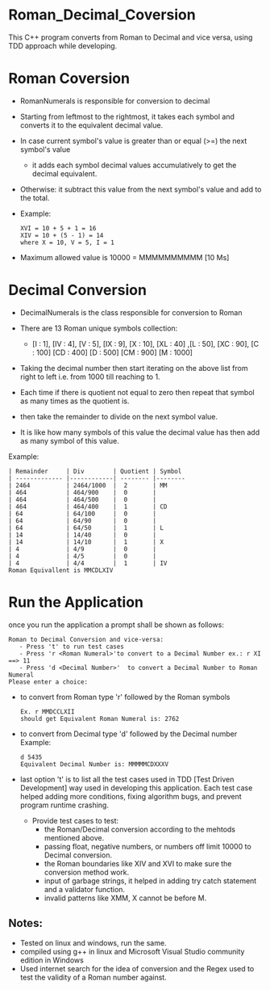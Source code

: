 # Roman_Decimal_Coversion
This C++ program converts from Roman to Decimal and vice versa, using TDD approach while developing.

Roman Coversion
===============
- RomanNumerals is responsible for conversion to decimal
- Starting from leftmost to the rightmost, it takes each symbol and converts it to the equivalent decimal value.
- In case current symbol's value is greater than or equal (>=) the next symbol's value 
  - it adds each symbol decimal values accumulatively to get the decimal equivalent.
- Otherwise: it subtract this value from the next symbol's value and add to the total.
- Example: 
      
      XVI = 10 + 5 + 1 = 16
      XIV = 10 + (5 - 1) = 14
      where X = 10, V = 5, I = 1
 - Maximum allowed value is 10000 = MMMMMMMMMM [10 Ms]
 
 Decimal Conversion
 ==================
 - DecimalNumerals is the class responsible for conversion to Roman
 - There are 13 Roman unique symbols collection:
   - [I : 1],   [IV : 4], [V : 5],   [IX : 9], [X : 10],  [XL : 40] ,[L : 50],
     [XC : 90], [C : 100] [CD : 400] [D : 500] [CM : 900] [M : 1000]
     
  - Taking the decimal number then start iterating on the above list from right to left i.e. from 1000 till reaching to 1.
  - Each time if there is quotient not equal to zero then repeat that symbol as many times as the quotient is.
  - then take the remainder to divide on the next symbol value.
  - It is like how many symbols of this value the decimal value has then add as many symbol of this value.
  
  Example: 
  
    | Remainder     | Div        | Quotient | Symbol
    | ------------- |------------| -------- |-------- 
    | 2464          | 2464/1000  |  2       | MM
    | 464           | 464/900    |  0       |
    | 464           | 464/500    |  0       |
    | 464           | 464/400    |  1       | CD
    | 64            | 64/100     |  0       | 
    | 64            | 64/90      |  0       | 
    | 64            | 64/50      |  1       | L
    | 14            | 14/40      |  0       |
    | 14            | 14/10      |  1       | X
    | 4             | 4/9        |  0       |
    | 4             | 4/5        |  0       | 
    | 4             | 4/4        |  1       | IV
    Roman Equivallent is MMCDLXIV
           
           
Run the Application
===================
  
once you run the application a prompt shall be shown as follows:

    Roman to Decimal Conversion and vice-versa:
       - Press 't' to run test cases
       - Press 'r <Roman Numeral>'to convert to a Decimal Number ex.: r XI ==> 11
       - Press 'd <Decimal Number>'  to convert a Decimal Number to Roman Numeral
    Please enter a choice:
  
 - to convert from Roman type 'r' followed by the Roman symbols
 
       Ex. r MMDCCLXII 
       should get Equivalent Roman Numeral is: 2762
       
  - to convert from Decimal type 'd' followed by the Decimal number
    Example:      
            
        d 5435
        Equivalent Decimal Number is: MMMMMCDXXXV
  - last option 't' is to list all the test cases used in TDD [Test Driven Development] way used in developing
    this application. Each test case helped adding more conditions, fixing algorithm bugs, and prevent program runtime
    crashing.
    - Provide test cases to test:
       - the Roman/Decimal conversion according to the mehtods mentioned above.
       - passing float, negative numbers, or numbers off limit 10000 to Decimal conversion.
       - the Roman boundaries like XIV and XVI to make sure the conversion method work.
       - input of garbage strings, it helped in adding try catch statement and a validator function.
       - invalid patterns like XMM, X cannot be before M.

Notes:
-----
- Tested on linux and windows, run the same.
- compiled using g++ in linux and Microsoft Visual Studio community edition in Windows
- Used internet search for the idea of conversion and the Regex used to test the validity of a Roman number
  against.


   




